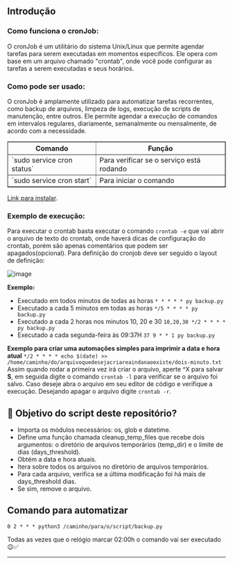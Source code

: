## Introdução
### Como funciona o cronJob:
O cronJob é um utilitário do sistema Unix/Linux que permite agendar tarefas para serem executadas em momentos específicos. Ele opera com base em um arquivo chamado "crontab", onde você pode configurar as tarefas a serem executadas e seus horários. 

### Como pode ser usado:
O cronJob é amplamente utilizado para automatizar tarefas recorrentes, como backup de arquivos, limpeza de logs, execução de scripts de manutenção, entre outros. Ele permite agendar a execução de comandos em intervalos regulares, diariamente, semanalmente ou mensalmente, de acordo com a necessidade.
<table border=\"1\"><tr><th align=\"right\">Comando</th><th align=\"left\">Função</th></tr><tr><td align=\"right\">`sudo service cron status`</td><td align=\"left\">Para verificar se o serviço está rodando</td></tr><tr><td align=\"right\">`sudo service cron start`</td><td align=\"left\">Para iniciar o comando</td></tr></table>

[Link para instalar](https://www.digitalocean.com/community/tutorials/how-to-use-cron-to-automate-tasks-ubuntu-1804-pt).

### Exemplo de execução:
Para executar o crontab basta executar o comando `crontab -e` que vai abrir o arquivo de texto do crontab, onde haverá dicas de configuração do crontab, porém são apenas comentários que podem ser apagados(opcional). Para definição do cronjob deve ser seguido o layout de definição:

![image](https://github.com/anemoreira/firstProjectSimple/assets/93550467/be3c8770-5457-470c-85d8-fc330ddb4235)

**Exemplo:**
- Executado em todos minutos de todas as horas `* * * * * py backup.py `
- Executado a cada 5 minutos em todas as horas `*/5 * * * * py backup.py`
- Executado a cada 2 horas nos minutos 10, 20 e 30 `10,20,30 */2 * * * * py backup.py`
- Executado a cada segunda-feira às 09:37H  `37 9 * * 1 py backup.py`

**Exemplo para criar uma automações simples para imprimir a data e hora atual**
`*/2 * * * * echo $(date) >> /home/caminho/do/arquivoquedesejacriareaindanaoexiste/dois-minuto.txt` Assim quando rodar a primeira vez irá criar o arquivo, aperte ^X para salvar **S**, em seguida digite o comando `crontab -l` para verificar se o arquivo foi salvo. Caso deseje abra o arquivo em seu editor de código e verifique a execução. Desejando apagar o arquivo digite `crontab -r`. 


## 🔎 Objetivo do script deste repositório? 
- Importa os módulos necessários: os, glob e datetime.
- Define uma função chamada cleanup_temp_files que recebe dois argumentos: o diretório de arquivos temporários (temp_dir) e o limite de dias (days_threshold).
- Obtém a data e hora atuais.
- Itera sobre todos os arquivos no diretório de arquivos temporários.
- Para cada arquivo, verifica se a última modificação foi há mais de days_threshold dias.
- Se sim, remove o arquivo.

## Comando para automatizar
```
0 2 * * * python3 /caminho/para/o/script/backup.py

```
Todas as vezes que o relógio marcar 02:00h o comando vai ser executado 😉✅
____________________________________________________________________________________
